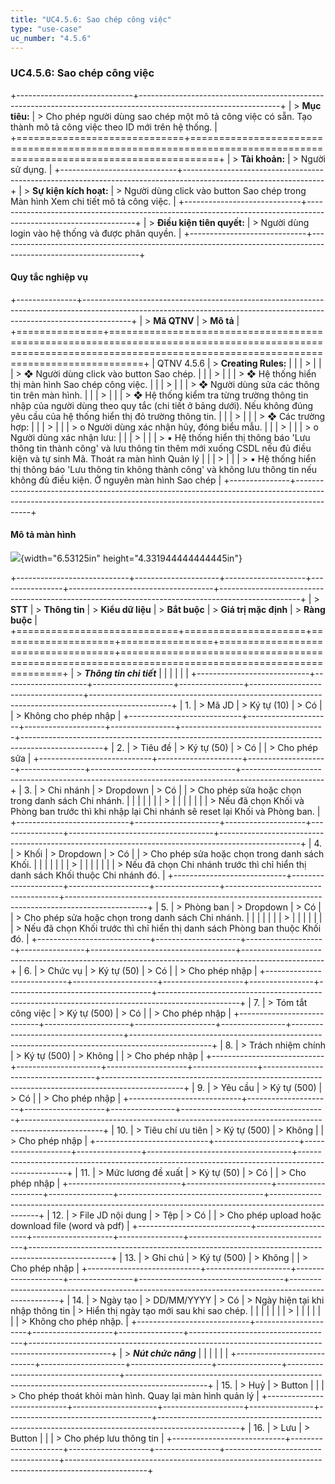 ```yaml
---
title: "UC4.5.6: Sao chép công việc"
type: "use-case"
uc_number: "4.5.6"
---
```


### UC4.5.6: Sao chép công việc

+-----------------------------+-----------------------------------------------------------------------------------------------------------------+
| > **Mục tiêu:**             | > Cho phép người dùng sao chép một mô tả công việc có sẵn. Tạo thành mô tả công việc theo ID mới trên hệ thống. |
+=============================+=================================================================================================================+
| > **Tài khoản:**            | > Người sử dụng.                                                                                                |
+-----------------------------+-----------------------------------------------------------------------------------------------------------------+
| > **Sự kiện kích hoạt:**    | > Người dùng click vào button Sao chép trong Màn hình Xem chi tiết mô tả công việc.                             |
+-----------------------------+-----------------------------------------------------------------------------------------------------------------+
| > **Điều kiện tiên quyết:** | > Người dùng login vào hệ thống và được phân quyền.                                                             |
+-----------------------------+-----------------------------------------------------------------------------------------------------------------+

#### Quy tắc nghiệp vụ

+---------------+------------------------------------------------------------------------------------------------------------------------------------------------------------------------+
| > **Mã QTNV** | > **Mô tả**                                                                                                                                                            |
+===============+========================================================================================================================================================================+
| QTNV 4.5.6    | > **Creating Rules:**                                                                                                                                                  |
|               | >                                                                                                                                                                      |
|               | > ❖ Người dùng click vào button Sao chép.                                                                                                                              |
|               | >                                                                                                                                                                      |
|               | > ❖ Hệ thống hiển thị màn hình Sao chép công việc.                                                                                                                     |
|               | >                                                                                                                                                                      |
|               | > ❖ Người dùng sửa các thông tin trên màn hình.                                                                                                                        |
|               | >                                                                                                                                                                      |
|               | > ❖ Hệ thống kiểm tra từng trường thông tin nhập của người dùng theo quy tắc (chi tiết ở bảng dưới). Nếu không đúng yêu cầu của hệ thống hiển thị đỏ trường thông tin. |
|               | >                                                                                                                                                                      |
|               | > ❖ Các trường hợp:                                                                                                                                                    |
|               | >                                                                                                                                                                      |
|               | > o Người dùng xác nhận hủy, đóng biểu mẫu.                                                                                                                            |
|               | >                                                                                                                                                                      |
|               | > o Người dùng xác nhận lưu:                                                                                                                                           |
|               | >                                                                                                                                                                      |
|               | > ▪ Hệ thống hiển thị thông báo 'Lưu thông tin thành công' và lưu thông tin thêm mới xuống CSDL nếu đủ điều kiện và tự sinh Mã. Thoát ra màn hình Quản lý              |
|               | >                                                                                                                                                                      |
|               | > ▪ Hệ thống hiển thị thông báo 'Lưu thông tin không thành công' và không lưu thông tin nếu không đủ điều kiện. Ở nguyên màn hình Sao chép                             |
+---------------+------------------------------------------------------------------------------------------------------------------------------------------------------------------------+

#### Mô tả màn hình

![](media/image65.png){width="6.53125in" height="4.331944444444445in"}

+----------------------------+---------------------+--------------------+----------------+------------------------------------+--------------------------------------------------------------------------------------------------+
| > **STT**                  | > **Thông tin**     | > **Kiểu dữ liệu** | > **Bắt buộc** | > **Giá trị mặc định**             | > **Ràng buộc**                                                                                  |
+============================+=====================+====================+================+====================================+==================================================================================================+
| > ***Thông tin chi tiết*** |                     |                    |                |                                    |                                                                                                  |
+----------------------------+---------------------+--------------------+----------------+------------------------------------+--------------------------------------------------------------------------------------------------+
| 1\.                        | > Mã JD             | > Ký tự (10)       | > Có           |                                    | > Không cho phép nhập                                                                            |
+----------------------------+---------------------+--------------------+----------------+------------------------------------+--------------------------------------------------------------------------------------------------+
| 2\.                        | > Tiêu đề           | > Ký tự (50)       | > Có           |                                    | > Cho phép sửa                                                                                   |
+----------------------------+---------------------+--------------------+----------------+------------------------------------+--------------------------------------------------------------------------------------------------+
| 3\.                        | > Chi nhánh         | > Dropdown         | > Có           |                                    | > Cho phép sửa hoặc chọn trong danh sách Chi nhánh.                                              |
|                            |                     |                    |                |                                    | >                                                                                                |
|                            |                     |                    |                |                                    | > Nếu đã chọn Khối và Phòng ban trước thì khi nhập lại Chi nhánh sẽ reset lại Khối và Phòng ban. |
+----------------------------+---------------------+--------------------+----------------+------------------------------------+--------------------------------------------------------------------------------------------------+
| 4\.                        | > Khối              | > Dropdown         | > Có           |                                    | > Cho phép sửa hoặc chọn trong danh sách Khối.                                                   |
|                            |                     |                    |                |                                    | >                                                                                                |
|                            |                     |                    |                |                                    | > Nếu đã chọn Chi nhánh trước thì chỉ hiển thị danh sách Khối thuộc Chi nhánh đó.                |
+----------------------------+---------------------+--------------------+----------------+------------------------------------+--------------------------------------------------------------------------------------------------+
| 5\.                        | > Phòng ban         | > Dropdown         | > Có           |                                    | > Cho phép sửa hoặc chọn trong danh sách Chi nhánh.                                              |
|                            |                     |                    |                |                                    | >                                                                                                |
|                            |                     |                    |                |                                    | > Nếu đã chọn Khối trước thì chỉ hiển thị danh sách Phòng ban thuộc Khối đó.                     |
+----------------------------+---------------------+--------------------+----------------+------------------------------------+--------------------------------------------------------------------------------------------------+
| 6\.                        | > Chức vụ           | > Ký tự (50)       | > Có           |                                    | > Cho phép nhập                                                                                  |
+----------------------------+---------------------+--------------------+----------------+------------------------------------+--------------------------------------------------------------------------------------------------+
| 7\.                        | > Tóm tắt công việc | > Ký tự (500)      | > Có           |                                    | > Cho phép nhập                                                                                  |
+----------------------------+---------------------+--------------------+----------------+------------------------------------+--------------------------------------------------------------------------------------------------+
| 8\.                        | > Trách nhiệm chính | > Ký tự (500)      | > Không        |                                    | > Cho phép nhập                                                                                  |
+----------------------------+---------------------+--------------------+----------------+------------------------------------+--------------------------------------------------------------------------------------------------+
| 9\.                        | > Yêu cầu           | > Ký tự (500)      | > Có           |                                    | > Cho phép nhập                                                                                  |
+----------------------------+---------------------+--------------------+----------------+------------------------------------+--------------------------------------------------------------------------------------------------+
| 10\.                       | > Tiêu chí ưu tiên  | > Ký tự (500)      | > Không        |                                    | > Cho phép nhập                                                                                  |
+----------------------------+---------------------+--------------------+----------------+------------------------------------+--------------------------------------------------------------------------------------------------+
| 11\.                       | > Mức lương đề xuất | > Ký tự (50)       | > Có           |                                    | > Cho phép nhập                                                                                  |
+----------------------------+---------------------+--------------------+----------------+------------------------------------+--------------------------------------------------------------------------------------------------+
| 12\.                       | > File JD nội dung  | > Tệp              | > Có           |                                    | > Cho phép upload hoặc download file (word và pdf)                                               |
+----------------------------+---------------------+--------------------+----------------+------------------------------------+--------------------------------------------------------------------------------------------------+
| 13\.                       | > Ghi chú           | > Ký tự (500)      | > Không        |                                    | > Cho phép nhập                                                                                  |
+----------------------------+---------------------+--------------------+----------------+------------------------------------+--------------------------------------------------------------------------------------------------+
| 14\.                       | > Ngày tạo          | > DD/MM/YYYY       | > Có           | > Ngày hiện tại khi nhập thông tin | > Hiển thị ngày tạo mới sau khi sao chép.                                                        |
|                            |                     |                    |                |                                    | >                                                                                                |
|                            |                     |                    |                |                                    | > Không cho phép nhập.                                                                           |
+----------------------------+---------------------+--------------------+----------------+------------------------------------+--------------------------------------------------------------------------------------------------+
| > ***Nút chức năng***      |                     |                    |                |                                    |                                                                                                  |
+----------------------------+---------------------+--------------------+----------------+------------------------------------+--------------------------------------------------------------------------------------------------+
| 15\.                       | > Huỷ               | > Button           |                |                                    | > Cho phép thoát khỏi màn hình. Quay lại màn hình quản lý                                        |
+----------------------------+---------------------+--------------------+----------------+------------------------------------+--------------------------------------------------------------------------------------------------+
| 16\.                       | > Lưu               | > Button           |                |                                    | > Cho phép lưu thông tin                                                                         |
+----------------------------+---------------------+--------------------+----------------+------------------------------------+--------------------------------------------------------------------------------------------------+
